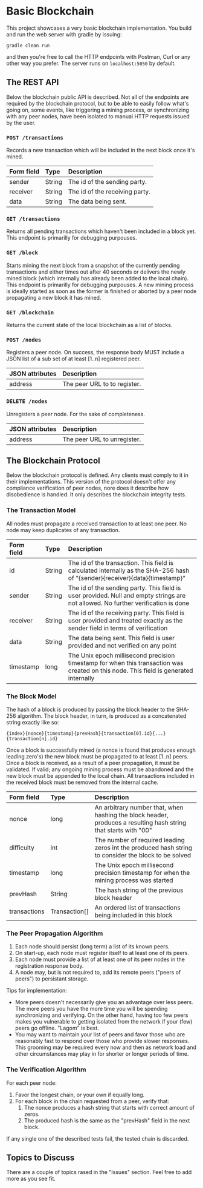 # Basic Blockchain

This project showcases a very basic blockchain implementation. You build and run the web server with gradle by issuing:

    gradle clean run

and then you're free to call the HTTP endpoints with Postman, Curl or any other way you prefer. The server runs on `localhost:5050` by default.

## The REST API

Below the blockchain public API is described. Not all of the endpoints are required by the blockchain protocol, but to be able to easily follow what's going on, some events, like triggering a mining process, or synchronizing with any peer nodes, have been isolated to manual HTTP requests issued by the user.

### `POST /transactions`

Records a new transaction which will be included in the next block once it's mined.

| Form field    | Type          | Description                    |
|:------------- |:------------- |:------------------------------ |
| sender        | String        | The id of the sending party.   |
| receiver      | String        | The id of the receiving party. |
| data          | String        | The data being sent.           |

### `GET /transactions`

Returns all pending transactions which haven't been included in a block yet. This endpoint is primarilly for debugging purpouses.

### `GET /block`

Starts mining the next block from a snapshot of the currently pending transactions and either times out after 40 seconds or delivers the newly mined block (which internally has already been added to the local chain). This endpoint is primarilly for debugging purpouses. A new mining process is ideally started as soon as the former is finished or aborted by a peer node propagating a new block it has mined.

### `GET /blockchain`

Returns the current state of the local blockchain as a list of blocks.

### `POST /nodes`

Registers a peer node. On success, the response body MUST include a JSON list of a sub set of at least [1..n] registered peer. 

| JSON attributes      | Description                             |
|:-------------------- |:--------------------------------------- |
| address              | The peer URL to to register.            |

### `DELETE /nodes`

Unregisters a peer node. For the sake of completeness.

| JSON attributes      | Description                             |
|:-------------------- |:--------------------------------------- |
| address              | The peer URL to unregister.          |


## The Blockchain Protocol

Below the blockchain protocol is defined. Any clients must comply to it in their implementations. This version of the protocol doesn't offer any compliance verification of peer nodes, nore does it describe how disobedience is handled. It only describes the blockchain integrity tests.

### The Transaction Model

All nodes must propagate a received transaction to at least one peer. No node may keep duplicates of any transaction.

| Form field    | Type          | Description                     |
|:------------- |:------------- |:------------------------------- |
| id            | String        | The id of the transaction. This field is calculated internally as the SHA-256 hash of "{sender}{receiver}{data}{timestamp}" |
| sender        | String        | The id of the sending party. This field is user provided. Null and empty strings are not allowed. No further verification is done |
| receiver      | String        | The id of the receiving party. This field is user provided and treated exactly as the sender field in terms of verification |
| data          | String        | The data being sent. This field is user provided and not verified on any point |
| timestamp     | long          | The Unix epoch millisecond precision timestamp for when this transaction was created on this node. This field is generated internally |

### The Block Model

The hash of a block is produced by passing the block header to the SHA-256 algorithm. The block header, in turn, is produced as a concatenated string exactly like so:

    {index}{nonce}{timestamp}{prevHash}{transaction[0].id}{...}{transaction[n].id}

Once a block is successfully mined (a nonce is found that produces enough leading zero's) the new block must be propagated to at least [1..n] peers. Once a block is received, as a result of a peer propagation, it must be validated. If valid; any ongoing mining process must be abandoned and the new block must be appended to the local chain. All transactions included in the received block must be removed from the internal cache.

| Form field    | Type          | Description                     |
|:------------- |:------------- |:------------------------------- |
| nonce         | long          | An arbitrary number that, when hashing the block header, produces a resulting hash string that starts with "00" |
| difficulty    | int           | The number of required leading zeros int the produced hash string to consider the block to be solved |
| timestamp     | long          | The Unix epoch millisecond precision timestamp for when the mining process was started |
| prevHash      | String        | The hash string of the previous block header |
| transactions  | Transaction[] | An ordered list of transactions being included in this block |

### The Peer Propagation Algorithm

1. Each node should persist (long term) a list of its known peers.
1. On start-up, each node must register itself to at least one of its peers.
1. Each node must provide a list of at least one of its peer nodes in the registration response body.
1. A node may, but is not required to, add its remote peers ("peers of peers") to persistant storage.

Tips for implementation:
* More peers doesn't necessarily give you an advantage over less peers. The more peers you have the more time you will be spending synchronizing and verifying. On the other hand, having too few peers makes you vulnerable to getting isolated from the network if your (few) peers go offline. "Lagom" is best.
* You may want to maintain your list of peers and favor those who are reasonably fast to respond over those who provide slower responses. This grooming may be required every now and then as network load and other circumstances may play in for shorter or longer periods of time.

### The Verification Algorithm

For each peer node:

1. Favor the longest chain, or your own if equally long.
1. For each block in the chain requested from a peer, verify that:
   1. The nonce produces a hash string that starts with correct amount of zeros.
   1. The produced hash is the same as the "prevHash" field in the next block.

If any single one of the described tests fail, the tested chain is discarded.


## Topics to Discuss

There are a couple of topics rased in the "Issues" section. Feel free to add more as you see fit.

